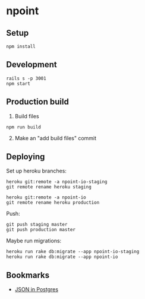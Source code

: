 # npoint

## Setup

```
npm install
```

## Development

```
rails s -p 3001
npm start
```

## Production build

1. Build files

```
npm run build
```

2. Make an "add build files" commit

## Deploying

Set up heroku branches:

```
heroku git:remote -a npoint-io-staging
git remote rename heroku staging

heroku git:remote -a npoint-io
git remote rename heroku production
```

Push:

```
git push staging master
git push production master
```

Maybe run migrations:

```
heroku run rake db:migrate --app npoint-io-staging
heroku run rake db:migrate --app npoint-io
```

## Bookmarks

* [JSON in Postgres](https://blog.codeship.com/unleash-the-power-of-storing-json-in-postgres/)
